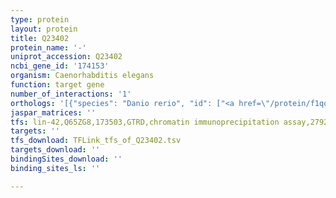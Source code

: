 ```yaml
---
type: protein
layout: protein
title: Q23402
protein_name: '-'
uniprot_accession: Q23402
ncbi_gene_id: '174153'
organism: Caenorhabditis elegans
function: target gene
number_of_interactions: '1'
orthologs: '[{"species": "Danio rerio", "id": ["<a href=\"/protein/f1qqu8\">F1QQU8</a>"]}]'
jaspar_matrices: ''
tfs: lin-42,Q65ZG8,173503,GTRD,chromatin immunoprecipitation assay,27924024%5Buid%5D,No
targets: ''
tfs_download: TFLink_tfs_of_Q23402.tsv
targets_download: ''
bindingSites_download: ''
binding_sites_ls: ''

---
```


